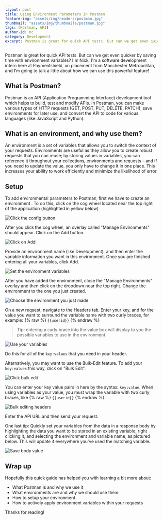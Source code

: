 ```yaml
---
layout: post
title: Using Environment Parameters in Postman
feature-img: "assets/img/headers/postman.jpg"
thumbnail: "assets/img/thumbnails/postman.jpg"
tags: [Postman, API]
author-id: nc
category: Development
excerpt: Postman is great for quick API tests. But can we get even quicker by saving time with environment variables?
---
```


Postman is great for quick API tests. But can we get even quicker by saving time with environment variables? I'm Nick, I'm a software development intern here at Paymentshield, on placement from Manchester Metropolitan, and I'm going to talk a little about how we can use this powerful feature!

## What is Postman?

Postman is an API (Application Programming Interface) development tool which helps to build, test and modify APIs. In Postman, you can  make various types of HTTP requests (GET, POST, PUT, DELETE, PATCH), save environments for later use, and convert the API to code for various languages (like JavaScript and Python).

## What is an environment, and why use them?

An environment is a set of variables that allows you to switch the context of your requests.  Environments are useful as they allow you to create robust requests that you can reuse; by storing values in variables, you can reference it throughout your collections, environments and requests – and if you need to update the value, you only have to change it in one place. This increases your ability to work efficiently and minimize the likelihood of error.

## Setup

To add environmental parameters to Postman, first we have to create an environment . To do this, click on the cog wheel located near the top right of the application (highlighted in yellow below)

![Click the config button](/assets/img/postman/config.png)

After you click the cog wheel, an overlay called "Manage Environments" should appear. Click on the Add button.

![Click on Add](/assets/img/postman/add.png)

Provide an environment name (like Development), and then enter the variable information you want in  this environment. Once you are finished entering all your variables, click Add.

![Set the environment variables](/assets/img/postman/env-variables.png)

After you have added the environment, close the "Manage Environments" overlay and then click on the dropdown near the top right. Change the environment to the one you just created.

![Choose the environment you just made](/assets/img/postman/pick-environment.png)

On a new request, navigate to the Headers tab. Enter your key, and for the value you want to surround the variable name with two curly braces, for example: {% raw %} `{{userid}}` {% endraw %}

 > Tip: entering a curly brace into the value box will display to you the possible variables to use in the environment.

![Use your variables](/assets/img/postman/use-variables.png)

Do this for all of the `key:values` that you need in your header.

Alternatively, you may want to use the Bulk-Edit feature. To add your `key:values` this way, click on "Bulk Edit".

![Click bulk edit](/assets/img/postman/bulk-edit.png)


You can enter your key value pairs in here by the syntax: `key:value`. When using variables as your value, you must wrap the variable with two curly braces, like {% raw %} `{{userid}}` {% endraw %}.

![Bulk editing headers](/assets/img/postman/bulk-editing.png)

Enter the API URL and then send your request.

One last tip: Quickly set your variables from the data in a response body by highlighting the data you want to be stored in an existing variable, right clicking it, and selecting the environment and variable name, as pictured below. This will update it everywhere you've used the matching variable.

![Save body value](/assets/img/postman/store-value.png)


## Wrap up

Hopefully this quick guide has helped you with learning a bit more about:

 * What Postman is and why we use it
 * What environments are and why we should use them
 * How to setup your environment
 * How to actively apply environment variables within your requests
 
Thanks for reading!
